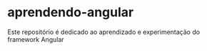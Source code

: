 # aprendendo-angular
Este repositório é dedicado ao aprendizado e experimentação do framework Angular
